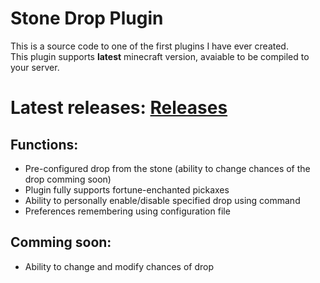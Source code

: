 # Stone Drop Plugin
This is a source code to one of the first plugins I have ever created. <br>
This plugin supports <b>latest</b> minecraft version, avaiable to be compiled to your server.

# Latest releases: [Releases](https://github.com/ULTUX/minecraft-stone-drop-plugin/releases/)

<h2>Functions: </h2>
<ul>
  <li>Pre-configured drop from the stone (ability to change chances of the drop comming soon)</li>
  <li>Plugin fully supports fortune-enchanted pickaxes</li>
  <li>Ability to personally enable/disable specified drop using command</li>
  <li>Preferences remembering using configuration file</li>
</ul>

<h2>Comming soon:</h2>
  <ul>
    <li>Ability to change and modify chances of drop</l1>
  </ul>
